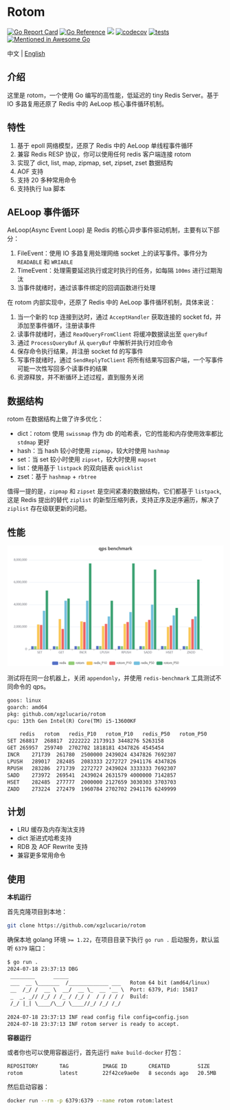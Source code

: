 # Rotom

[![Go Report Card](https://goreportcard.com/badge/github.com/xgzlucario/rotom)](https://goreportcard.com/report/github.com/xgzlucario/rotom) [![Go Reference](https://pkg.go.dev/badge/github.com/xgzlucario/rotom.svg)](https://pkg.go.dev/github.com/xgzlucario/rotom) ![](https://img.shields.io/github/languages/code-size/xgzlucario/rotom.svg) [![codecov](https://codecov.io/gh/xgzlucario/rotom/graph/badge.svg?token=2V0HJ4KO3E)](https://codecov.io/gh/xgzlucario/rotom) [![tests](https://github.com/xgzlucario/rotom/actions/workflows/rotom.yml/badge.svg)](https://github.com/xgzlucario/rotom/actions/workflows/rotom.yml) [![Mentioned in Awesome Go](https://awesome.re/mentioned-badge.svg)](https://github.com/avelino/awesome-go)

中文 | [English](README.md)

## 介绍

这里是 rotom，一个使用 Go 编写的高性能，低延迟的 tiny Redis Server。基于 IO 多路复用还原了 Redis 中的 AeLoop 核心事件循环机制。

## 特性

1. 基于 epoll 网络模型，还原了 Redis 中的 AeLoop 单线程事件循环
2. 兼容 Redis RESP 协议，你可以使用任何 redis 客户端连接 rotom
3. 实现了 dict, list, map, zipmap, set, zipset, zset 数据结构
4. AOF 支持
5. 支持 20 多种常用命令
6. 支持执行 lua 脚本

## AELoop 事件循环

AeLoop(Async Event Loop) 是 Redis 的核心异步事件驱动机制，主要有以下部分：

1. FileEvent：使用 IO 多路复用处理网络 socket 上的读写事件。事件分为 `READABLE` 和 `WRIABLE`
2. TimeEvent：处理需要延迟执行或定时执行的任务，如每隔 `100ms` 进行过期淘汰
3. 当事件就绪时，通过该事件绑定的回调函数进行处理

在 rotom 内部实现中，还原了 Redis 中的 AeLoop 事件循环机制，具体来说：

1. 当一个新的 tcp 连接到达时，通过 `AcceptHandler` 获取连接的 socket fd，并添加至事件循环，注册读事件
2. 读事件就绪时，通过 `ReadQueryFromClient` 将缓冲数据读出至 `queryBuf`
3. 通过 `ProcessQueryBuf` 从 `queryBuf` 中解析并执行对应命令
4. 保存命令执行结果，并注册 socket fd 的写事件
5. 写事件就绪时，通过 `SendReplyToClient` 将所有结果写回客户端，一个写事件可能一次性写回多个读事件的结果
6. 资源释放，并不断循环上述过程，直到服务关闭

## 数据结构

rotom 在数据结构上做了许多优化：

- dict：rotom 使用 `swissmap` 作为 db 的哈希表，它的性能和内存使用效率都比 `stdmap` 更好
- hash：当 hash 较小时使用 `zipmap`，较大时使用 `hashmap`
- set：当 set 较小时使用 `zipset`，较大时使用 `mapset`
- list：使用基于 `listpack` 的双向链表 `quicklist`
- zset：基于 `hashmap` + `rbtree`

值得一提的是，`zipmap` 和 `zipset` 是空间紧凑的数据结构，它们都基于 `listpack`, 这是 Redis 提出的替代 `ziplist` 的新型压缩列表，支持正序及逆序遍历，解决了 `ziplist` 存在级联更新的问题。

## 性能

![img](bench.jpg)

测试将在同一台机器上，关闭 `appendonly`，并使用 `redis-benchmark` 工具测试不同命令的 qps。

```
goos: linux
goarch: amd64
pkg: github.com/xgzlucario/rotom
cpu: 13th Gen Intel(R) Core(TM) i5-13600KF
```

```
	redis	rotom	redis_P10	rotom_P10	redis_P50	rotom_P50
SET	268817	268817	2222222	2173913	3448276	5263158
GET	265957	259740	2702702	1818181	4347826	4545454
INCR	271739	261780	2500000	2439024	4347826	7692307
LPUSH	289017	282485	2083333	2272727	2941176	4347826
RPUSH	283286	271739	2272727	2439024	3333333	7692307
SADD	273972	269541	2439024	2631579	4000000	7142857
HSET	282485	277777	2000000	2127659	3030303	3703703
ZADD	273224	272479	1960784	2702702	2941176	6249999
```

## 计划

- LRU 缓存及内存淘汰支持
- dict 渐进式哈希支持
- RDB 及 AOF Rewrite 支持
- 兼容更多常用命令

## 使用

**本机运行**

首先克隆项目到本地：

```bash
git clone https://github.com/xgzlucario/rotom
```

确保本地 golang 环境 `>= 1.22`，在项目目录下执行 `go run .` 启动服务，默认监听 `6379` 端口：

```
$ go run .
2024-07-18 23:37:13 DBG 
 ________      _____                  
 ___  __ \_______  /_____________ ___   Rotom 64 bit (amd64/linux)
 __  /_/ /  __ \  __/  __ \_  __ '__ \  Port: 6379, Pid: 15817
 _  _, _// /_/ / /_ / /_/ /  / / / / /  Build: 
 /_/ |_| \____/\__/ \____//_/ /_/ /_/

2024-07-18 23:37:13 INF read config file config=config.json
2024-07-18 23:37:13 INF rotom server is ready to accept.
```

**容器运行**

或者你也可以使用容器运行，首先运行 `make build-docker` 打包：

```
REPOSITORY       TAG           IMAGE ID       CREATED         SIZE
rotom            latest        22f42ce9ae0e   8 seconds ago   20.5MB
```

然后启动容器：

```bash
docker run --rm -p 6379:6379 --name rotom rotom:latest
```